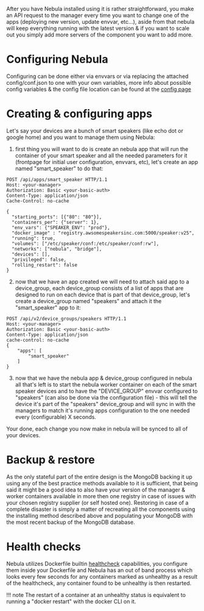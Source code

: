 After you have Nebula installed using it is rather straightforward, you make an API request to the manager every time you want to change one of the apps (deploying new version, update envvar, etc...), aside from that nebula will keep everything running with the latest version & if you want to scale out you simply add more servers of the component you want to add more.

# Configuring Nebula

Configuring can be done either via envvars or via replacing the attached config/conf.json to one with your own variables, more info about possible config variables & the config file location can be found at the [config page](http://nebula.readthedocs.io/en/latest/config/)

# Creating & configuring apps

Let's say your devices are a bunch of smart speakers (like echo dot or google home) and you want to manage them using Nebula:

1. first thing you will want to do is create an nebula app that will run the container of your smart speaker and all the needed parameters for it (frontpage for initial user configuration, envvars, etc), let's create an app named "smart_speaker" to do that:

```
POST /api/apps/smart_speaker HTTP/1.1
Host: <your-manager>
Authorization: Basic <your-basic-auth>
Content-Type: application/json
Cache-Control: no-cache

{
  "starting_ports": [{"80": "80"}],
  "containers_per": {"server": 1},
  "env_vars": {"SPEAKER_ENV": "prod"},
  "docker_image" : "registry.awsomespeakersinc.com:5000/speaker:v25",
  "running": true,
  "volumes": ["/etc/speaker/conf:/etc/speaker/conf:rw"],
  "networks": ["nebula", "bridge"],
  "devices": [],
  "privileged": false,
  "rolling_restart": false
}
```

2. now that we have an app created we will need to attach said app to a device_group, each device_group consists of a list of apps that are designed to run on each device that is part of that device_group, let's create a device_group named "speakers" and attach it the "smart_speaker" app to it:

```
POST /api/v2/device_groups/speakers HTTP/1.1
Host: <your-manager>
Authorization: Basic <your-basic-auth>
Content-Type: application/json
cache-control: no-cache
{
    "apps": [
        "smart_speaker"
    ]
}
```

3. now that we have the nebula app & device_group configured in nebula all that's left is to start the nebula worker container on each of the smart speaker devices and to have the "DEVICE_GROUP" envvar configured to "speakers" (can also be done via the configuration file) - this will tell the device it's part of the "speakers" device_group and will sync in with the managers to match it's running apps configuration to the one needed every (configurable) X seconds.

Your done, each change you now make in nebula will be synced to all of your devices.

# Backup & restore

As the only stateful part of the entire design is the MongoDB backing it up using any of the best practice methods available to it is sufficient, that being said it might be a good idea to also have your version of the manager & worker containers available in more then one registry in case of issues with your chosen registry supplier (or self hosted one).
Restoring in case of a complete disaster is simply a matter of recreating all the components using the installing method described above and populating your MongoDB with the most recent backup of the MongoDB database.

# Health checks

Nebula utilizes Dockerfile builtin [healthcheck](https://docs.docker.com/engine/reference/builder/#healthcheck) capabilities, you configure them inside your Dockerfile and Nebula has an out of band process which looks every few seconds for any containers marked as unhealthy as a result of the healthcheck, any container found to be unhealthy is then restarted.
 
!!! note 
    The restart of a container at an unhealthy status is equivalent to running a "docker restart" with the docker CLI on it.
